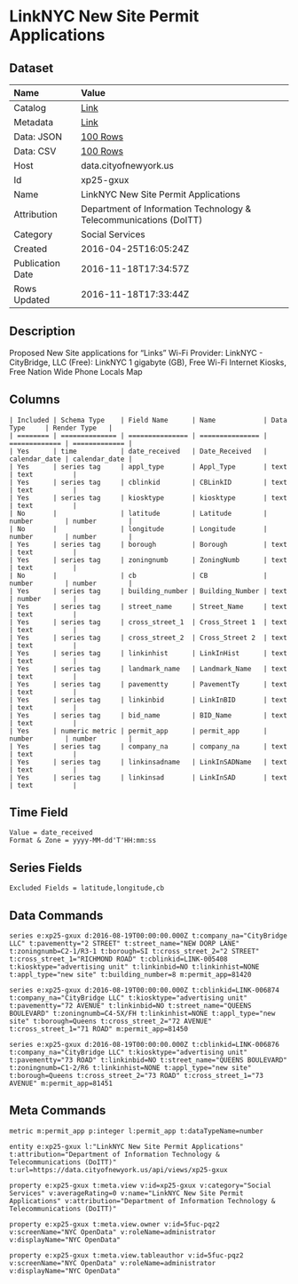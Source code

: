 # LinkNYC New Site Permit Applications

## Dataset

| Name | Value |
| :--- | :---- |
| Catalog | [Link](https://catalog.data.gov/dataset/linknyc-new-site-permit-applications) |
| Metadata | [Link](https://data.cityofnewyork.us/api/views/xp25-gxux) |
| Data: JSON | [100 Rows](https://data.cityofnewyork.us/api/views/xp25-gxux/rows.json?max_rows=100) |
| Data: CSV | [100 Rows](https://data.cityofnewyork.us/api/views/xp25-gxux/rows.csv?max_rows=100) |
| Host | data.cityofnewyork.us |
| Id | xp25-gxux |
| Name | LinkNYC New Site Permit Applications |
| Attribution | Department of Information Technology & Telecommunications (DoITT) |
| Category | Social Services |
| Created | 2016-04-25T16:05:24Z |
| Publication Date | 2016-11-18T17:34:57Z |
| Rows Updated | 2016-11-18T17:33:44Z |

## Description

Proposed New Site applications for “Links” Wi-Fi Provider: LinkNYC - CityBridge, LLC (Free): LinkNYC 1 gigabyte (GB), Free Wi-Fi Internet Kiosks, Free Nation Wide Phone Locals Map

## Columns

```ls
| Included | Schema Type    | Field Name      | Name            | Data Type     | Render Type   |
| ======== | ============== | =============== | =============== | ============= | ============= |
| Yes      | time           | date_received   | Date_Received   | calendar_date | calendar_date |
| Yes      | series tag     | appl_type       | Appl_Type       | text          | text          |
| Yes      | series tag     | cblinkid        | CBLinkID        | text          | text          |
| Yes      | series tag     | kiosktype       | kiosktype       | text          | text          |
| No       |                | latitude        | Latitude        | number        | number        |
| No       |                | longitude       | Longitude       | number        | number        |
| Yes      | series tag     | borough         | Borough         | text          | text          |
| Yes      | series tag     | zoningnumb      | ZoningNumb      | text          | text          |
| No       |                | cb              | CB              | number        | number        |
| Yes      | series tag     | building_number | Building_Number | text          | number        |
| Yes      | series tag     | street_name     | Street_Name     | text          | text          |
| Yes      | series tag     | cross_street_1  | Cross_Street 1  | text          | text          |
| Yes      | series tag     | cross_street_2  | Cross_Street 2  | text          | text          |
| Yes      | series tag     | linkinhist      | LinkInHist      | text          | text          |
| Yes      | series tag     | landmark_name   | Landmark_Name   | text          | text          |
| Yes      | series tag     | pavementty      | PavementTy      | text          | text          |
| Yes      | series tag     | linkinbid       | LinkInBID       | text          | text          |
| Yes      | series tag     | bid_name        | BID_Name        | text          | text          |
| Yes      | numeric metric | permit_app      | permit_app      | number        | number        |
| Yes      | series tag     | company_na      | company_na      | text          | text          |
| Yes      | series tag     | linkinsadname   | LinkInSADName   | text          | text          |
| Yes      | series tag     | linkinsad       | LinkInSAD       | text          | text          |
```

## Time Field

```ls
Value = date_received
Format & Zone = yyyy-MM-dd'T'HH:mm:ss
```

## Series Fields

```ls
Excluded Fields = latitude,longitude,cb
```

## Data Commands

```ls
series e:xp25-gxux d:2016-08-19T00:00:00.000Z t:company_na="CityBridge LLC" t:pavementty="2 STREET" t:street_name="NEW DORP LANE" t:zoningnumb=C2-1/R3-1 t:borough=SI t:cross_street_2="2 STREET" t:cross_street_1="RICHMOND ROAD" t:cblinkid=LINK-005408 t:kiosktype="advertising unit" t:linkinbid=NO t:linkinhist=NONE t:appl_type="new site" t:building_number=8 m:permit_app=81420

series e:xp25-gxux d:2016-08-19T00:00:00.000Z t:cblinkid=LINK-006874 t:company_na="CityBridge LLC" t:kiosktype="advertising unit" t:pavementty="72 AVENUE" t:linkinbid=NO t:street_name="QUEENS BOULEVARD" t:zoningnumb=C4-5X/FH t:linkinhist=NONE t:appl_type="new site" t:borough=Queens t:cross_street_2="72 AVENUE" t:cross_street_1="71 ROAD" m:permit_app=81450

series e:xp25-gxux d:2016-08-19T00:00:00.000Z t:cblinkid=LINK-006876 t:company_na="CityBridge LLC" t:kiosktype="advertising unit" t:pavementty="73 ROAD" t:linkinbid=NO t:street_name="QUEENS BOULEVARD" t:zoningnumb=C1-2/R6 t:linkinhist=NONE t:appl_type="new site" t:borough=Queens t:cross_street_2="73 ROAD" t:cross_street_1="73 AVENUE" m:permit_app=81451
```

## Meta Commands

```ls
metric m:permit_app p:integer l:permit_app t:dataTypeName=number

entity e:xp25-gxux l:"LinkNYC New Site Permit Applications" t:attribution="Department of Information Technology & Telecommunications (DoITT)" t:url=https://data.cityofnewyork.us/api/views/xp25-gxux

property e:xp25-gxux t:meta.view v:id=xp25-gxux v:category="Social Services" v:averageRating=0 v:name="LinkNYC New Site Permit Applications" v:attribution="Department of Information Technology & Telecommunications (DoITT)"

property e:xp25-gxux t:meta.view.owner v:id=5fuc-pqz2 v:screenName="NYC OpenData" v:roleName=administrator v:displayName="NYC OpenData"

property e:xp25-gxux t:meta.view.tableauthor v:id=5fuc-pqz2 v:screenName="NYC OpenData" v:roleName=administrator v:displayName="NYC OpenData"
```
